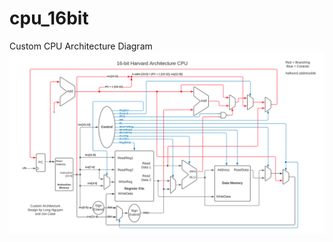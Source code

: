 # cpu_16bit
Custom CPU Architecture Diagram
![alt text](https://github.com/lhn1703/cpu_16bit/blob/main/documentation/CPU_Diagram.png)
